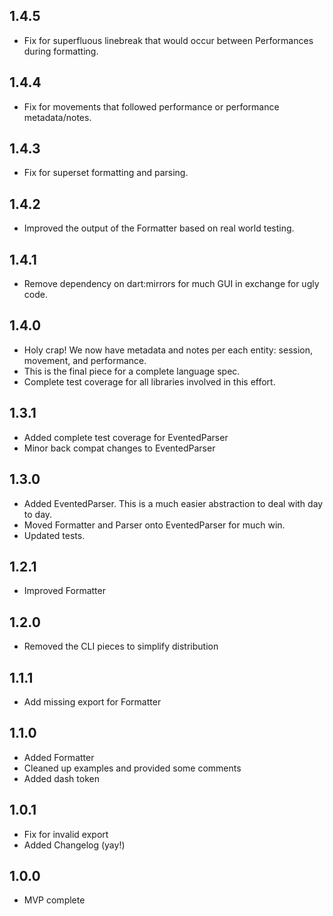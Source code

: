 ## 1.4.5

- Fix for superfluous linebreak that would occur between Performances during formatting.

## 1.4.4

- Fix for movements that followed performance or performance metadata/notes.

## 1.4.3

- Fix for superset formatting and parsing.

## 1.4.2

- Improved the output of the Formatter based on real world testing.

## 1.4.1

- Remove dependency on dart:mirrors for much GUI in exchange for ugly code.

## 1.4.0

- Holy crap! We now have metadata and notes per each entity: session, movement, and performance.
- This is the final piece for a complete language spec.
- Complete test coverage for all libraries involved in this effort.

## 1.3.1

- Added complete test coverage for EventedParser
- Minor back compat changes to EventedParser

## 1.3.0

- Added EventedParser. This is a much easier abstraction to deal with day to day.
- Moved Formatter and Parser onto EventedParser for much win.
- Updated tests.

## 1.2.1

- Improved Formatter

## 1.2.0

- Removed the CLI pieces to simplify distribution

## 1.1.1

- Add missing export for Formatter

## 1.1.0

- Added Formatter
- Cleaned up examples and provided some comments
- Added dash token

## 1.0.1

- Fix for invalid export
- Added Changelog (yay!)

## 1.0.0

- MVP complete
